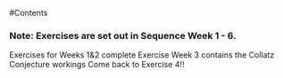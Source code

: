 #Contents
### Note: Exercises are set out in Sequence Week 1 - 6.

Exercises for Weeks 1&2 complete
Exercise Week 3 contains the Collatz Conjecture workings
Come back to Exercise 4!!

